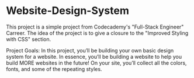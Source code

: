 # Website-Design-System

This project is a simple project from Codecademy's "Full-Stack Engineer" Carreer. 
The idea of the project is to give a closure to the "Improved Styling with CSS" section.

Project Goals:
In this project, you’ll be building your own basic design system for a website. 
In essence, you’ll be building a website to help you build MORE websites in the future! 
On your site, you’ll collect all the colors, fonts, and some of the repeating styles.
